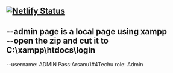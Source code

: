 [![Netlify Status](https://api.netlify.com/api/v1/badges/5c0de731-e1cb-4487-915d-43ba1907ddc7/deploy-status)](https://app.netlify.com/sites/arsani-tech/deploys)
---
--admin page is a local page using xampp  
--open the zip and cut it to C:\xampp\htdocs\login
---
--username: ADMIN Pass:Arsanu1#4Techu role: Admin
